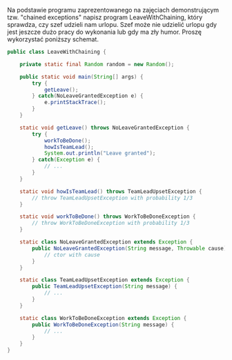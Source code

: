 Na podstawie programu zaprezentowanego na zajęciach demonstrującym tzw. "chained exceptions" napisz program LeaveWithChaining, który sprawdza, czy szef udzieli nam urlopu. Szef może nie udzielić urlopu gdy jest jeszcze dużo pracy do wykonania lub gdy ma zły humor. Proszę wykorzystać poniższy schemat.

```java
public class LeaveWithChaining {

	private static final Random random = new Random();

	public static void main(String[] args) {
		try {
			getLeave();
		} catch(NoLeaveGrantedException e) {
			e.printStackTrace();
		}
	}

	static void getLeave() throws NoLeaveGrantedException {
		try {
			workToBeDone();
			howIsTeamLead();
			System.out.println("Leave granted");
		} catch(Exception e) {
			// ...
		}
	}

	static void howIsTeamLead() throws TeamLeadUpsetException {
		// throw TeamLeadUpsetException with probability 1/3
	}

	static void workToBeDone() throws WorkToBeDoneException {
		// throw WorkToBeDoneException with probability 1/3
	}

	static class NoLeaveGrantedException extends Exception {
		public NoLeaveGrantedException(String message, Throwable cause) {
			// ctor with cause
		}
	}

	static class TeamLeadUpsetException extends Exception {
		public TeamLeadUpsetException(String message) {
			// ...
		}
	}

	static class WorkToBeDoneException extends Exception {
		public WorkToBeDoneException(String message) {
			// ...
		}
	}
}
```